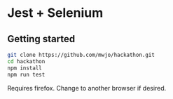 # Jest + Selenium

## Getting started

```bash
git clone https://github.com/mwjo/hackathon.git
cd hackathon
npm install
npm run test
```

Requires firefox. Change to another browser if desired.
